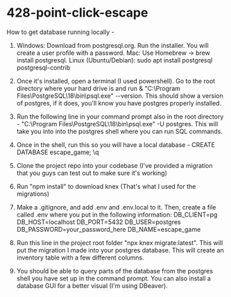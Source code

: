# 428-point-click-escape

How to get database running locally - 

1. Windows: Download from postgresql.org. Run the installer. You will create a user profile with a password.
Mac: Use Homebrew → brew install postgresql.
Linux (Ubuntu/Debian): sudo apt install postgresql postgresql-contrib

2. Once it's installed, open a terminal (I used powershell). Go to the root directory where your hard drive is and run & "C:\Program Files\PostgreSQL\18\bin\psql.exe" --version. This should show a version of postgres, if it does, you'll know you have postgres properly installed.

3. Run the following line in your command prompt also in the root directory - "C:\Program Files\PostgreSQL\18\bin\psql.exe" -U postgres. This will take you into into the postgres shell where you can run SQL commands.

4. Once in the shell, run this so you will have a local database -
CREATE DATABASE escape_game;
\q

5. Clone the project repo into your codebase (I've provided a migration that you guys can test out to make sure it's working)

6. Run "npm install" to download knex (That's what I used for the migrations)

7. Make a .gitignore, and add .env and .env.local to it. Then, create a file called .env where you put in the following information: 
DB_CLIENT=pg
DB_HOST=localhost
DB_PORT=5432
DB_USER=postgres
DB_PASSWORD=your_password_here
DB_NAME=escape_game

8. Run this line in the project root folder "npx knex migrate:latest". This will put the migration I made into your postgres database. This will create an inventory table with a few different columns. 

9. You should be able to query parts of the database from the postgres shell you have set up in the command prompt. You can also install a database GUI for a better visual (I'm using DBeaver).
